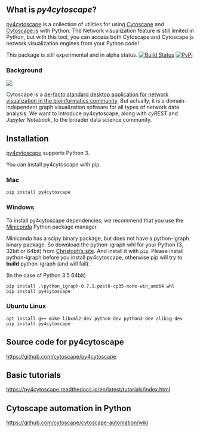 ﻿## What is _py4cytoscape_?
[py4cytoscape](https://github.com/cytoscape/py4cytoscape) is a collection of utilities for using [Cytoscape](http://www.cytoscape.org/) and [Cytoscape.js](http://js.cytoscape.org/) with Python.  The Network visualization feature is still limited in Python, but with this tool, you can access both Cytoscape and Cytoscape.js network visualization engines from your Python code!

This package is still experimental and in alpha status.
[![Build Status](https://travis-ci.org/idekerlab/py2cytoscape.svg?branch=develop)](https://travis-ci.org/idekerlab/py2cytoscape)
[![PyPI](https://img.shields.io/pypi/v/py2cytoscape.svg)](https://pypi.python.org/pypi/py2cytoscape)

### Background

![](http://cl.ly/Xk5o/cytoscape-flat-logo-orange-100.png)

Cytoscape is a [de-facto standard desktop application for network visualization in the bioinformatics community](https://scholar.google.com/scholar?hl=en&q=cytoscape).  But actually, it is a domain-independent graph visualization software for all types of network data analysis.  We want to introduce py4cytoscape, along with _cyREST_ and _Jupyter Notebook_, to the broader data science community.

## Installation

[py4cytoscape](https://github.com/cytoscape/py4cytoscape) supports Python 3.

You can install py4cytoscape with pip.

### Mac


```shell
pip install py4cytoscape
```

### Windows

To install py4cytoscape dependencies, we recommend that you use the [Miniconda](http://conda.pydata.org/miniconda.html) Python package manager.

Miniconda has a scipy binary package, but does not have a python-igraph binary package.
So download the python-igraph whl for your Python (3, 32bit or 64bit) from [Christoph’s site](http://www.lfd.uci.edu/~gohlke/pythonlibs/#python-igraph).
And install it with `pip`.
Please install python-igraph before you install py4cytoscape, otherwise pip will try to **build** python-igraph (and will fail). 

(In the case of Python 3.5 64bit)

```
pip install .\python_igraph-0.7.1.post6-cp35-none-win_amd64.whl
pip install py4cytoscape
```

### Ubuntu Linux

```shell
apt install g++ make libxml2-dev python-dev python3-dev zlib1g-dev
pip install py4cytoscape
```

## Source code for py4cytoscape

https://github.com/cytoscape/py4cytoscape

## Basic tutorials

https://py4cytoscape.readthedocs.io/en/latest/tutorials/index.html

## Cytoscape automation in Python

https://github.com/cytoscape/cytoscape-automation/wiki
